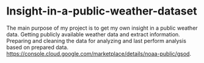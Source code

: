 # Insight-in-a-public-weather-dataset
The main purpose of my project is to get my own insight in a public weather data. Getting publicly available weather data and extract information. Preparing and cleaning the data for analyzing and last perform analysis based on prepared data.
https://console.cloud.google.com/marketplace/details/noaa-public/gsod. 
